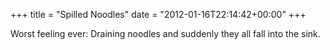 +++
title = "Spilled Noodles"
date = "2012-01-16T22:14:42+00:00"
+++

Worst feeling ever: Draining noodles and suddenly they all fall into the sink.
			